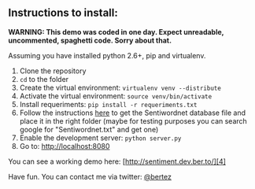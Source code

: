 Instructions to install:
------------------------

**WARNING: This demo was coded in one day. Expect unreadable, uncommented, spaghetti code. Sorry about that.**

Assuming you have installed python 2.6+, pip and virtualenv.

 1. Clone the repository 
 2. `cd` to the folder
 3. Create the virtual environment: `virtualenv venv --distribute`
 4. Activate the virtual environment:  `source venv/bin/activate`
 5. Install requeriments: `pip install -r requeriments.txt`
 6. Follow the instructions [here][1] to get the Sentiwordnet database file and place it in the right folder (maybe for testing purposes you can search google for "Sentiwordnet.txt" and get one)
 7. Enable the development server: `python server.py`
 8. Go to: [http://localhost:8080][2]

You can see a working demo here: [http://sentiment.dev.ber.to/][4]

Have fun. You can contact me via twitter: [@bertez][3]


  [1]: http://www.clips.ua.ac.be/pages/pattern-en#sentiment
  [2]: http://localhost:8080
  [3]: https://twitter.com/bertez
  [4]: http://sentiment.dev.ber.to/
